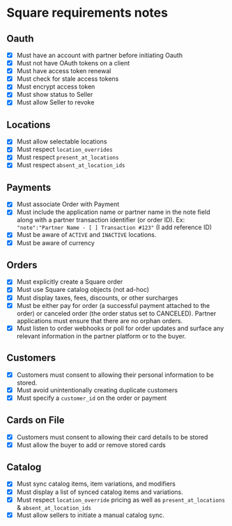 # Square requirements notes

## Oauth

- [x] Must have an account with partner before initiating Oauth
- [x] Must not have OAuth tokens on a client
- [x] Must have access token renewal
- [x] Must check for stale access tokens
- [x] Must encrypt access token
- [x] Must show status to Seller
- [x] Must allow Seller to revoke

## Locations

- [x] Must allow selectable locations
- [x] Must respect `location_overrides`
- [x] Must respect `present_at_locations`
- [x] Must respect `absent_at_location_ids`

## Payments

- [x] Must associate Order with Payment
- [x] Must include the application name or partner name in the note field along with a partner transaction identifier (or order ID). Ex: `"note":"Partner Name - [ ] Transaction #123"` (I add reference ID)
- [x] Must be aware of `ACTIVE` and `INACTIVE` locations.
- [x] Must be aware of currency

## Orders

- [x] Must explicitly create a Square order
- [x] Must use Square catalog objects (not ad-hoc)
- [x] Must display taxes, fees, discounts, or other surcharges
- [x] Must be either pay for order (a successful payment attached to the order) or canceled order (the order status set to CANCELED). Partner applications must ensure that there are no orphan orders.
- [x] Must listen to order webhooks or poll for order updates and surface any relevant information in the partner platform or to the buyer.

## Customers

- [x] Customers must consent to allowing their personal information to be stored.
- [x] Must avoid unintentionally creating duplicate customers
- [x] Must specify a `customer_id` on the order or payment

## Cards on File

- [x] Customers must consent to allowing their card details to be stored
- [x] Must allow the buyer to add or remove stored cards

## Catalog

- [x] Must sync catalog items, item variations, and modifiers
- [x] Must display a list of synced catalog items and variations.
- [x] Must respect `location_override` pricing as well as `present_at_locations` & `absent_at_location_ids`
- [x] Must allow sellers to initiate a manual catalog sync.
